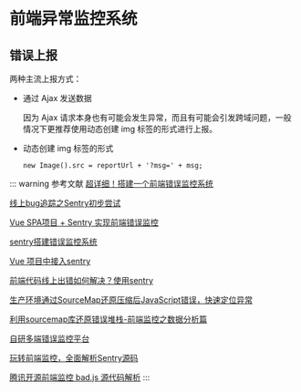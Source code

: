 # 前端异常监控系统

## 错误上报

两种主流上报方式：

- 通过 Ajax 发送数据
  
  因为 Ajax 请求本身也有可能会发生异常，而且有可能会引发跨域问题，一般情况下更推荐使用动态创建 img 标签的形式进行上报。

- 动态创建 img 标签的形式
  
  `new Image().src = reportUrl + '?msg=' + msg;`


::: warning 参考文献
[超详细！搭建一个前端错误监控系统](https://zhuanlan.zhihu.com/p/51446011)

[线上bug追踪之Sentry初步尝试](https://juejin.cn/post/6844903916887343117)

[Vue SPA项目 + Sentry 实现前端错误监控](https://juejin.cn/post/6844903593997238285)

[sentry搭建错误监控系统](https://juejin.cn/post/6844904161415266317#heading-13)

[Vue 项目中接入sentry](https://juejin.cn/post/6844903511872765965)

[前端代码线上出错如何解决？使用sentry](https://juejin.cn/post/6844904137939746823#heading-6)

[生产环境通过SourceMap还原压缩后JavaScript错误，快速定位异常](https://juejin.cn/post/6844903831927521293)

[利用sourcemap库还原错误堆栈-前端监控之数据分析篇](https://juejin.cn/post/6844903901393584142#heading-1)

[自研多端错误监控平台](https://juejin.cn/post/6844904202917904391#heading-49)

[玩转前端监控，全面解析Sentry源码](https://juejin.cn/post/6918290580619902989)

[腾讯开源前端监控 bad.js 源代码解析](https://github.com/rico-c/Front-End-Monitoring/blob/master/badjs-sourcedoce-explain.md)
:::